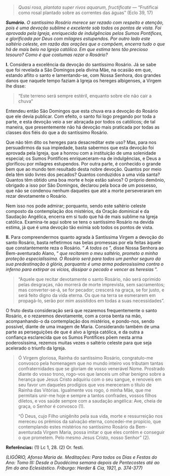 > *Quasi rosa, plantata super rivos aquarum, fructificate* — “Frutificai como rosal plantado sobre as correntes das águas” (Eclo 39, 17)

***Sumário.** O santíssimo Rosário merece ser rezado com respeito e atenção, pois é uma devoção sublime e excelente sob todos os pontos de vista. Foi aprovada pela Igreja, enriquecida de indulgências pelos Sumos Pontífices, e glorificada por Deus com milagres estupendos. Por outro lado este saltério celeste, em razão das orações que o compõem, encerra tudo o que há de mais belo na Igreja católica. Em que estima tens tão precioso tesouro? Como é que costumas rezar o Rosário?*

**I.** Considera a excelência da devoção do santíssimo Rosário. Já se sabe que foi revelada a São Domingos pela divina Mãe, na ocasião em que, estando aflito o santo e lamentando-se, com Nossa Senhora, dos grandes danos que naquele tempo faziam à Igreja os hereges albigenses, a Virgem lhe disse:

> “Este terreno será sempre estéril, enquanto sobre ele não cair a chuva”

Entendeu então São Domingos que esta chuva era a devoção do Rosário que ele devia publicar. Com efeito, o santo foi logo pregando por toda a parte, e esta devoção veio a ser abraçada por todos os católicos; de tal maneira, que presentemente não há devoção mais praticada por todas as classes dos fiéis do que a do santíssimo Rosário.

Que não têm dito os hereges para desacreditar este uso? Mas, para nos persuadirmos da sua impiedade, basta sabermos que esta devoção foi aprovada pela Igreja, que a honrou com a instituição de uma solenidade especial; os Sumos Pontífices enriqueceram-na de indulgências, e Deus a glorificou por milagres estupendos. Por outra parte, é conhecido o grande bem que ao mundo tem resultado desta nobre devoção. Quantos por meio dela têm sido livres dos pecados? Quantos conduzidos a uma vida santa? Quantos têm obtido uma boa morte e hoje estão salvos? O próprio demônio, obrigado a isso por São Domingos, declarou pela boca de um possesso, que não se condenou nenhum daqueles que até a morte perseveraram em rezar devotamente o Rosário.

Nem isso nos pode admirar; porquanto, sendo este saltério celeste composto da contemplação dos mistérios, da Oração dominical e da Saudação Angélica, encerra em si tudo que há de mais sublime na Igreja católica. Examina-te aqui sobre se tens o santíssimo Rosário na devida estima, já que é uma devoção tão exímia sob todos os pontos de vista.

**II.** Para compreendermos quanto agrada à Santíssima Virgem a devoção do santo Rosário, basta refletirmos nas belas promessas por ela feitas àquele que constantemente reza o Rosário. “ *A todos os* ”, disse Nossa Senhora ao Bem-aventurado Alano, “ *que recitarem o meu saltério, prometo a minha proteção especialíssima. O Rosário será para todos um penhor seguro da sua predestinação à glória, porquanto é uma arma poderosíssima contra o inferno para extirpar os vícios, dissipar o pecado e vencer as heresias* ”.

> “Aquele que recitar devotamente o santo Rosário, não será oprimido pelas desgraças, não morrerá de morte imprevista, sem sacramentos; mas converter-se-á, se for pecador; crescerá na graça, se for justo, e será feito digno da vida eterna. Os que na terra se esmerarem em propagá-lo, serão por mim assistidos em todas a suas necessidades”.

O fruto desta consideração será que rezaremos frequentemente o santo Rosário, e o rezaremos devotamente, com a coroa benta na mão, acompanhando-o da contemplação dos mistérios, e pondo-nos, sendo possível, diante de uma imagem de Maria. Considerando também de uma parte as perseguições de que é alvo a Igreja católica, e da outra a confiança esclarecida que os Sumos Pontífices põem nesta arma poderosíssima, rezemos muitas vezes o saltério celeste para que seja acelerado o triunfo da Igreja.

> Ó Virgem gloriosa, Rainha do santíssimo Rosário, congratulo-me convosco pela homenagem que no mundo inteiro vos tributam tantas confraternidades que se gloriam de vosso venerável Nome. Prostrado diante do vosso trono, rogo-vos que lanceis um olhar benigno sobre a herança que Jesus Cristo adquiriu com o seu sangue, e renoveis em seu favor um daqueles prodígios que vos mereceram o título de Rainha das Vitórias. Igualmente vos rogo, ó minha Mãe, que me permitais unir-me hoje e sempre a tantos confrades, vossos filhos diletos, e vos saúde sempre com a saudação angélica: Ave, cheia de graça, o Senhor é convosco (1).
>
> “Ó Deus, cujo Filho unigênito pela sua vida, morte e ressurreição nos mereceu os prêmios da salvação eterna, concedei-me propício, que contemplando estes mistérios no santíssimo Rosário da Bem-aventurada Virgem Maria, possa imitar o que eles contêm e conseguir o que prometem. Pelo mesmo Jesus Cristo, nosso Senhor” (2).

**Referências:** (1) Lc 1, 28. (2) Or. festi.

*(LIGÓRIO, Afonso Maria de. Meditações: Para todos os Dias e Festas do Ano: Tomo III: Desde a Duodécima semana depois de Pentecostes até ao fim do ano Eclesiástico. Friburgo: Herder & Cia, 1921, p. 374-377)*
